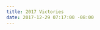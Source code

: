 ```yaml
---
title: 2017 Victories
date: 2017-12-29 07:17:00 -08:00
---
```


<!DOCTYPE html>
<html lang="en-US" prefix="og: http://ogp.me/ns#" class="no-js">
<head>
	<meta charset="UTF-8">
	<meta name="viewport" content="width=device-width, initial-scale=1">
	<link rel="profile" href="https://gmpg.org/xfn/11">
    <link href="https://messybedstudio.com/wp-content/themes/twentysixteen-child/cssreset.css" rel="stylesheet" type="text/css">
		<script>(function(html){html.className = html.className.replace(/\bno-js\b/,'js')})(document.documentElement);</script>
<title>They Tried to Bury Us Print - Protest Art and Inspirational Art Quotes - Messy Bed Studio</title>

<!-- This site is optimized with the Yoast SEO plugin v6.0 - https://yoast.com/wordpress/plugins/seo/ -->
<meta name="description" content="They tried to bury us. They didn&#039;t know we were seeds. A bright &amp; uplifting inspirational art quotes print. Get it to remind you to resist and stay woke!"/>
<link rel="canonical" href="https://messybedstudio.com/product/they-tried-to-bury-us-protest-art-inspirational-art-quotes/" />
<meta property="og:locale" content="en_US" />
<meta property="og:type" content="article" />
<meta property="og:title" content="They Tried to Bury Us Print - Protest Art and Inspirational Art Quotes - Messy Bed Studio" />
<meta property="og:description" content="They tried to bury us. They didn&#039;t know we were seeds. A bright &amp; uplifting inspirational art quotes print. Get it to remind you to resist and stay woke!" />
<meta property="og:url" content="https://messybedstudio.com/product/they-tried-to-bury-us-protest-art-inspirational-art-quotes/" />
<meta property="og:site_name" content="Messy Bed Studio" />
<meta property="og:image" content="https://messybedstudio.com/wp-content/uploads/2017/11/IMG_0760b-1.jpg" />
<meta property="og:image:secure_url" content="https://messybedstudio.com/wp-content/uploads/2017/11/IMG_0760b-1.jpg" />
<meta property="og:image:width" content="2000" />
<meta property="og:image:height" content="1449" />
<meta name="twitter:card" content="summary" />
<meta name="twitter:description" content="They tried to bury us. They didn&#039;t know we were seeds. A bright &amp; uplifting inspirational art quotes print. Get it to remind you to resist and stay woke!" />
<meta name="twitter:title" content="They Tried to Bury Us Print - Protest Art and Inspirational Art Quotes - Messy Bed Studio" />
<meta name="twitter:image" content="https://messybedstudio.com/wp-content/uploads/2017/11/IMG_0760b-1.jpg" />
<script type='application/ld+json'>{"@context":"http:\/\/schema.org","@type":"WebSite","@id":"#website","url":"https:\/\/messybedstudio.com\/","name":"Messy Bed Studio","potentialAction":{"@type":"SearchAction","target":"https:\/\/messybedstudio.com\/?s={search_term_string}","query-input":"required name=search_term_string"}}</script>
<script type='application/ld+json'>{"@context":"http:\/\/schema.org","@type":"Organization","url":"https:\/\/messybedstudio.com\/product\/they-tried-to-bury-us-protest-art-inspirational-art-quotes\/","sameAs":["https:\/\/www.instagram.com\/messybedstudio\/","https:\/\/www.pinterest.com\/messybedstudio\/"],"@id":"#organization","name":"Messy Bed Studio","logo":"https:\/\/messybedstudio.com\/wp-content\/uploads\/2016\/05\/messybedstudiologo01.png"}</script>
<!-- / Yoast SEO plugin. -->

<link rel='dns-prefetch' href='//netdna.bootstrapcdn.com' />
<link rel='dns-prefetch' href='//fonts.googleapis.com' />
<link rel='dns-prefetch' href='//s.w.org' />
<link rel="alternate" type="application/rss+xml" title="Messy Bed Studio &raquo; Feed" href="https://messybedstudio.com/feed/" />
<link rel="alternate" type="application/rss+xml" title="Messy Bed Studio &raquo; Comments Feed" href="https://messybedstudio.com/comments/feed/" />
		<script type="text/javascript">
			window._wpemojiSettings = {"baseUrl":"https:\/\/s.w.org\/images\/core\/emoji\/2.3\/72x72\/","ext":".png","svgUrl":"https:\/\/s.w.org\/images\/core\/emoji\/2.3\/svg\/","svgExt":".svg","source":{"concatemoji":"https:\/\/messybedstudio.com\/wp-includes\/js\/wp-emoji-release.min.js?ver=5796d4a0de81b416e395ba5773249b4a"}};
			!function(a,b,c){function d(a,b){var c=String.fromCharCode;l.clearRect(0,0,k.width,k.height),l.fillText(c.apply(this,a),0,0);var d=k.toDataURL();l.clearRect(0,0,k.width,k.height),l.fillText(c.apply(this,b),0,0);var e=k.toDataURL();return d===e}function e(a){var b;if(!l||!l.fillText)return!1;switch(l.textBaseline="top",l.font="600 32px Arial",a){case"flag":return!(b=d([55356,56826,55356,56819],[55356,56826,8203,55356,56819]))&&(b=d([55356,57332,56128,56423,56128,56418,56128,56421,56128,56430,56128,56423,56128,56447],[55356,57332,8203,56128,56423,8203,56128,56418,8203,56128,56421,8203,56128,56430,8203,56128,56423,8203,56128,56447]),!b);case"emoji":return b=d([55358,56794,8205,9794,65039],[55358,56794,8203,9794,65039]),!b}return!1}function f(a){var c=b.createElement("script");c.src=a,c.defer=c.type="text/javascript",b.getElementsByTagName("head")[0].appendChild(c)}var g,h,i,j,k=b.createElement("canvas"),l=k.getContext&&k.getContext("2d");for(j=Array("flag","emoji"),c.supports={everything:!0,everythingExceptFlag:!0},i=0;i<j.length;i++)c.supports[j[i]]=e(j[i]),c.supports.everything=c.supports.everything&&c.supports[j[i]],"flag"!==j[i]&&(c.supports.everythingExceptFlag=c.supports.everythingExceptFlag&&c.supports[j[i]]);c.supports.everythingExceptFlag=c.supports.everythingExceptFlag&&!c.supports.flag,c.DOMReady=!1,c.readyCallback=function(){c.DOMReady=!0},c.supports.everything||(h=function(){c.readyCallback()},b.addEventListener?(b.addEventListener("DOMContentLoaded",h,!1),a.addEventListener("load",h,!1)):(a.attachEvent("onload",h),b.attachEvent("onreadystatechange",function(){"complete"===b.readyState&&c.readyCallback()})),g=c.source||{},g.concatemoji?f(g.concatemoji):g.wpemoji&&g.twemoji&&(f(g.twemoji),f(g.wpemoji)))}(window,document,window._wpemojiSettings);
		</script>
		<style type="text/css">
img.wp-smiley,
img.emoji {
	display: inline !important;
	border: none !important;
	box-shadow: none !important;
	height: 1em !important;
	width: 1em !important;
	margin: 0 .07em !important;
	vertical-align: -0.1em !important;
	background: none !important;
	padding: 0 !important;
}
</style>
<link rel='stylesheet' id='popup-maker-site-css'  href='https://messybedstudio.com/wp-content/plugins/popup-maker/assets/css/site.min.css?ver=1.6.6' type='text/css' media='all' />
<link rel='stylesheet' id='SFSIPLUSmainCss-css'  href='https://messybedstudio.com/wp-content/plugins/ultimate-social-media-plus/css/sfsi-style.css?ver=5796d4a0de81b416e395ba5773249b4a' type='text/css' media='all' />
<link rel='stylesheet' id='photoswipe-css'  href='https://messybedstudio.com/wp-content/plugins/woocommerce/assets/css/photoswipe/photoswipe.css?ver=3.2.6' type='text/css' media='all' />
<link rel='stylesheet' id='photoswipe-default-skin-css'  href='https://messybedstudio.com/wp-content/plugins/woocommerce/assets/css/photoswipe/default-skin/default-skin.css?ver=3.2.6' type='text/css' media='all' />
<link rel='stylesheet' id='woocommerce-layout-css'  href='https://messybedstudio.com/wp-content/plugins/woocommerce/assets/css/woocommerce-layout.css?ver=3.2.6' type='text/css' media='all' />
<link rel='stylesheet' id='woocommerce-smallscreen-css'  href='https://messybedstudio.com/wp-content/plugins/woocommerce/assets/css/woocommerce-smallscreen.css?ver=3.2.6' type='text/css' media='only screen and (max-width: 768px)' />
<link rel='stylesheet' id='woocommerce-general-css'  href='https://messybedstudio.com/wp-content/plugins/woocommerce/assets/css/woocommerce.css?ver=3.2.6' type='text/css' media='all' />
<link rel='stylesheet' id='testimonial-rotator-style-css'  href='https://messybedstudio.com/wp-content/plugins/testimonial-rotator/testimonial-rotator-style.css?ver=5796d4a0de81b416e395ba5773249b4a' type='text/css' media='all' />
<link rel='stylesheet' id='font-awesome-css'  href='//netdna.bootstrapcdn.com/font-awesome/latest/css/font-awesome.min.css?ver=5796d4a0de81b416e395ba5773249b4a' type='text/css' media='all' />
<link rel='stylesheet' id='parent-style-css'  href='https://messybedstudio.com/wp-content/themes/twentysixteen/style.css?ver=5796d4a0de81b416e395ba5773249b4a' type='text/css' media='all' />
<link rel='stylesheet' id='twentysixteen-fonts-css'  href='https://fonts.googleapis.com/css?family=Merriweather%3A400%2C700%2C900%2C400italic%2C700italic%2C900italic%7CMontserrat%3A400%2C700%7CInconsolata%3A400&#038;subset=latin%2Clatin-ext' type='text/css' media='all' />
<link rel='stylesheet' id='genericons-css'  href='https://messybedstudio.com/wp-content/themes/twentysixteen/genericons/genericons.css?ver=3.4.1' type='text/css' media='all' />
<link rel='stylesheet' id='twentysixteen-style-css'  href='https://messybedstudio.com/wp-content/themes/twentysixteen-child/style.css?ver=5796d4a0de81b416e395ba5773249b4a' type='text/css' media='all' />
<!--[if lt IE 10]>
<link rel='stylesheet' id='twentysixteen-ie-css'  href='https://messybedstudio.com/wp-content/themes/twentysixteen/css/ie.css?ver=20160816' type='text/css' media='all' />
<![endif]-->
<!--[if lt IE 9]>
<link rel='stylesheet' id='twentysixteen-ie8-css'  href='https://messybedstudio.com/wp-content/themes/twentysixteen/css/ie8.css?ver=20160816' type='text/css' media='all' />
<![endif]-->
<!--[if lt IE 8]>
<link rel='stylesheet' id='twentysixteen-ie7-css'  href='https://messybedstudio.com/wp-content/themes/twentysixteen/css/ie7.css?ver=20160816' type='text/css' media='all' />
<![endif]-->
<script type='text/javascript' src='https://messybedstudio.com/wp-includes/js/jquery/jquery.js?ver=1.12.4'></script>
<script type='text/javascript' src='https://messybedstudio.com/wp-includes/js/jquery/jquery-migrate.min.js?ver=1.4.1'></script>
<script type='text/javascript' src='https://messybedstudio.com/wp-content/plugins/testimonial-rotator/js/jquery.cycletwo.js?ver=5796d4a0de81b416e395ba5773249b4a'></script>
<script type='text/javascript' src='https://messybedstudio.com/wp-content/plugins/testimonial-rotator/js/jquery.cycletwo.addons.js?ver=5796d4a0de81b416e395ba5773249b4a'></script>
<!--[if lt IE 9]>
<script type='text/javascript' src='https://messybedstudio.com/wp-content/themes/twentysixteen/js/html5.js?ver=3.7.3'></script>
<![endif]-->
<link rel='https://api.w.org/' href='https://messybedstudio.com/wp-json/' />
<link rel="EditURI" type="application/rsd+xml" title="RSD" href="https://messybedstudio.com/xmlrpc.php?rsd" />
<link rel="wlwmanifest" type="application/wlwmanifest+xml" href="https://messybedstudio.com/wp-includes/wlwmanifest.xml" /> 
<link rel='shortlink' href='https://messybedstudio.com/?p=1533' />
<link rel="alternate" type="application/json+oembed" href="https://messybedstudio.com/wp-json/oembed/1.0/embed?url=https%3A%2F%2Fmessybedstudio.com%2Fproduct%2Fthey-tried-to-bury-us-protest-art-inspirational-art-quotes%2F" />
<link rel="alternate" type="text/xml+oembed" href="https://messybedstudio.com/wp-json/oembed/1.0/embed?url=https%3A%2F%2Fmessybedstudio.com%2Fproduct%2Fthey-tried-to-bury-us-protest-art-inspirational-art-quotes%2F&#038;format=xml" />
    	<script>
			jQuery(document).ready(function(e) {
                jQuery("body").addClass("sfsi_plus_2.75")
            });
			function sfsi_plus_processfurther(ref) {
				var feed_id = 'NHhCNEFieUVtbGRCMUhoR2w0cktvTjdEdkRLTWhPRFZBKy9VanczeUhTajg0NVU3QlBWV2w1Rlc2YUZJZEhoMTc1d3JiVi9XOE0vYlpNREw5TmJ2UW9nbU5Jd2JXelVHdmhOQmh1dnNrdTlCYWxiUTIvSmFFUnVIaGtBUmtNbDB8ZSt6T3UxbDRiQ0ZNakdmeU16VVREYnpEK3hoVHhNbjNaV0pwWGZwN0hvWT0=';
				var feedtype = 8;
				var email = jQuery(ref).find('input[name="data[Widget][email]"]').val();
				var filter = /^([a-zA-Z0-9_\.\-])+\@(([a-zA-Z0-9\-])+\.)+([a-zA-Z0-9]{2,4})+$/;
				if ((email != "Enter your email") && (filter.test(email))) {
					if (feedtype == "8") {
						var url = "https://www.specificfeeds.com/widgets/subscribeWidget/"+feed_id+"/"+feedtype;
						window.open(url, "popupwindow", "scrollbars=yes,width=1080,height=760");
						return true;
					}
				} else {
					alert("Please enter email address");
					jQuery(ref).find('input[name="data[Widget][email]"]').focus();
					return false;
				}
			}
		</script>
    	<style type="text/css" aria-selected="true">
			.sfsi_plus_subscribe_Popinner
			{
								width: 100% !important;
				height: auto !important;
												border: 1px solid #b5b5b5 !important;
								padding: 18px 0px !important;
				background-color: #ffffff !important;
			}
			.sfsi_plus_subscribe_Popinner form
			{
				margin: 0 20px !important;
			}
			.sfsi_plus_subscribe_Popinner h5
			{
				font-family: Helvetica,Arial,sans-serif !important;
								font-weight: bold !important;
								color: #000000 !important;
				font-size: 16px !important;
				text-align: center !important;
				margin: 0 0 10px !important;
    			padding: 0 !important;
			}
			.sfsi_plus_subscription_form_field {
				margin: 5px 0 !important;
				width: 100% !important;
				display: inline-flex;
				display: -webkit-inline-flex;
			}
			.sfsi_plus_subscription_form_field input {
				width: 100% !important;
				padding: 10px 0px !important;
			}
			.sfsi_plus_subscribe_Popinner input[type=email]
			{
				font-family: Helvetica,Arial,sans-serif !important;
								font-style: normal !important;
								color:  !important;
				font-size: 14px !important;
				text-align: center !important;
			}
			.sfsi_plus_subscribe_Popinner input[type=email]::-webkit-input-placeholder {
			   font-family: Helvetica,Arial,sans-serif !important;
								font-style: normal !important;
								color:  !important;
				font-size: 14px !important;
				text-align: center !important;
			}
			
			.sfsi_plus_subscribe_Popinner input[type=email]:-moz-placeholder { /* Firefox 18- */
			    font-family: Helvetica,Arial,sans-serif !important;
								font-style: normal !important;
								color:  !important;
				font-size: 14px !important;
				text-align: center !important;
			}
			
			.sfsi_plus_subscribe_Popinner input[type=email]::-moz-placeholder {  /* Firefox 19+ */
			    font-family: Helvetica,Arial,sans-serif !important;
								font-style: normal !important;
								color:  !important;
				font-size: 14px !important;
				text-align: center !important;
			}
			
			.sfsi_plus_subscribe_Popinner input[type=email]:-ms-input-placeholder {  
			  	font-family: Helvetica,Arial,sans-serif !important;
								font-style: normal !important;
								color:  !important;
				font-size: 14px !important;
				text-align: center !important;
			}
			.sfsi_plus_subscribe_Popinner input[type=submit]
			{
				font-family: Helvetica,Arial,sans-serif !important;
								font-weight: bold !important;
								color: #000000 !important;
				font-size: 16px !important;
				text-align: center !important;
				background-color: #dedede !important;
			}
		</style>
	<meta name="specificfeeds-verification-code-NHhCNEFieUVtbGRCMUhoR2w0cktvTjdEdkRLTWhPRFZBKy9VanczeUhTajg0NVU3QlBWV2w1Rlc2YUZJZEhoMTc1d3JiVi9XOE0vYlpNREw5TmJ2UW9nbU5Jd2JXelVHdmhOQmh1dnNrdTlCYWxiUTIvSmFFUnVIaGtBUmtNbDB8ZSt6T3UxbDRiQ0ZNakdmeU16VVREYnpEK3hoVHhNbjNaV0pwWGZwN0hvWT0=" content="aNl353arn6FXJcG0sWen"/>	<noscript><style>.woocommerce-product-gallery{ opacity: 1 !important; }</style></noscript>
			<style type="text/css">.recentcomments a{display:inline !important;padding:0 !important;margin:0 !important;}</style>
			<style type="text/css" id="twentysixteen-header-css">
		.site-branding {
			margin: 0 auto 0 0;
		}

		.site-branding .site-title,
		.site-description {
			clip: rect(1px, 1px, 1px, 1px);
			position: absolute;
		}
	</style>
		<style id="pum-styles" type="text/css" media="all">
	/* Popup Google Fonts */
@import url('//fonts.googleapis.com/css?family=Lato|Acme|Montserrat');

/* Popup Theme 544: Subscribe Theme */
.pum-theme-544, .pum-theme-subscribe-theme { background-color: rgba( 132, 132, 132, 0.9 ) } 
.pum-theme-544 .pum-container, .pum-theme-subscribe-theme .pum-container { padding: 20px; border-radius: 0px; border: 1px none #000000; box-shadow: 1px 1px 3px 0px rgba( 2, 2, 2, 0.23 ); background-color: rgba( 249, 249, 249, 1 ) } 
.pum-theme-544 .pum-title, .pum-theme-subscribe-theme .pum-title { color: #7ce1e1; text-align: center; text-shadow: 0px 0px 0px rgba( 2, 2, 2, 0.23 ); font-family: Lato; font-size: 32px; line-height: 36px } 
.pum-theme-544 .pum-content, .pum-theme-subscribe-theme .pum-content { color: #333333; font-family: Lato } 
.pum-theme-544 .pum-content + .pum-close, .pum-theme-subscribe-theme .pum-content + .pum-close { height: auto; width: auto; left: auto; right: 0px; bottom: auto; top: 0px; padding: 8px; color: #ffffff; font-family: inherit; font-size: 12px; line-height: 14px; border: 1px none #ffffff; border-radius: 0px; box-shadow: 0px 0px 0px 0px rgba( 2, 2, 2, 0.23 ); text-shadow: 0px 0px 0px rgba( 0, 0, 0, 0.23 ); background-color: rgba( 124, 225, 225, 1 ) } 
/* Popup Theme 154: Framed Border */
.pum-theme-154, .pum-theme-framed-border { background-color: rgba( 255, 255, 255, 0.5 ) } 
.pum-theme-154 .pum-container, .pum-theme-framed-border .pum-container { padding: 18px; border-radius: 0px; border: 20px outset #dd3333; box-shadow: 1px 1px 3px 0px rgba( 2, 2, 2, 0.97 ) inset; background-color: rgba( 255, 251, 239, 1 ) } 
.pum-theme-154 .pum-title, .pum-theme-framed-border .pum-title { color: #000000; text-align: left; text-shadow: 0px 0px 0px rgba( 2, 2, 2, 0.23 ); font-family: inherit; font-size: 32px; line-height: 36px } 
.pum-theme-154 .pum-content, .pum-theme-framed-border .pum-content { color: #2d2d2d; font-family: inherit } 
.pum-theme-154 .pum-content + .pum-close, .pum-theme-framed-border .pum-content + .pum-close { height: 20px; width: 20px; left: auto; right: -20px; bottom: auto; top: -20px; padding: 0px; color: #ffffff; font-family: Acme; font-size: 20px; line-height: 20px; border: 1px none #ffffff; border-radius: 0px; box-shadow: 0px 0px 0px 0px rgba( 2, 2, 2, 0.23 ); text-shadow: 0px 0px 0px rgba( 0, 0, 0, 0.23 ); background-color: rgba( 0, 0, 0, 0.55 ) } 
/* Popup Theme 153: Cutting Edge */
.pum-theme-153, .pum-theme-cutting-edge { background-color: rgba( 0, 0, 0, 0.5 ) } 
.pum-theme-153 .pum-container, .pum-theme-cutting-edge .pum-container { padding: 18px; border-radius: 0px; border: 1px none #000000; box-shadow: 0px 10px 25px 0px rgba( 2, 2, 2, 0.5 ); background-color: rgba( 30, 115, 190, 1 ) } 
.pum-theme-153 .pum-title, .pum-theme-cutting-edge .pum-title { color: #ffffff; text-align: left; text-shadow: 0px 0px 0px rgba( 2, 2, 2, 0.23 ); font-family: Sans-Serif; font-size: 26px; line-height: 28px } 
.pum-theme-153 .pum-content, .pum-theme-cutting-edge .pum-content { color: #ffffff; font-family: inherit } 
.pum-theme-153 .pum-content + .pum-close, .pum-theme-cutting-edge .pum-content + .pum-close { height: 24px; width: 24px; left: auto; right: 0px; bottom: auto; top: 0px; padding: 0px; color: #1e73be; font-family: inherit; font-size: 32px; line-height: 24px; border: 1px none #ffffff; border-radius: 0px; box-shadow: -1px 1px 1px 0px rgba( 2, 2, 2, 0.1 ); text-shadow: -1px 1px 1px rgba( 0, 0, 0, 0.1 ); background-color: rgba( 238, 238, 34, 1 ) } 
/* Popup Theme 152: Hello Box */
.pum-theme-152, .pum-theme-hello-box { background-color: rgba( 0, 0, 0, 0.75 ) } 
.pum-theme-152 .pum-container, .pum-theme-hello-box .pum-container { padding: 30px; border-radius: 80px; border: 14px solid #81d742; box-shadow: 0px 0px 0px 0px rgba( 2, 2, 2, 0 ); background-color: rgba( 255, 255, 255, 1 ) } 
.pum-theme-152 .pum-title, .pum-theme-hello-box .pum-title { color: #2d2d2d; text-align: left; text-shadow: 0px 0px 0px rgba( 2, 2, 2, 0.23 ); font-family: Montserrat; font-size: 32px; line-height: 36px } 
.pum-theme-152 .pum-content, .pum-theme-hello-box .pum-content { color: #2d2d2d; font-family: inherit } 
.pum-theme-152 .pum-content + .pum-close, .pum-theme-hello-box .pum-content + .pum-close { height: auto; width: auto; left: auto; right: -30px; bottom: auto; top: -30px; padding: 0px; color: #2d2d2d; font-family: inherit; font-size: 32px; line-height: 28px; border: 1px none #ffffff; border-radius: 28px; box-shadow: 0px 0px 0px 0px rgba( 2, 2, 2, 0.23 ); text-shadow: 0px 0px 0px rgba( 0, 0, 0, 0.23 ); background-color: rgba( 255, 255, 255, 1 ) } 
/* Popup Theme 151: Enterprise Blue */
.pum-theme-151, .pum-theme-enterprise-blue { background-color: rgba( 0, 0, 0, 0.7 ) } 
.pum-theme-151 .pum-container, .pum-theme-enterprise-blue .pum-container { padding: 28px; border-radius: 5px; border: 1px none #000000; box-shadow: 0px 10px 25px 4px rgba( 2, 2, 2, 0.5 ); background-color: rgba( 255, 255, 255, 1 ) } 
.pum-theme-151 .pum-title, .pum-theme-enterprise-blue .pum-title { color: #315b7c; text-align: left; text-shadow: 0px 0px 0px rgba( 2, 2, 2, 0.23 ); font-family: inherit; font-size: 34px; line-height: 36px } 
.pum-theme-151 .pum-content, .pum-theme-enterprise-blue .pum-content { color: #2d2d2d; font-family: inherit } 
.pum-theme-151 .pum-content + .pum-close, .pum-theme-enterprise-blue .pum-content + .pum-close { height: 28px; width: 28px; left: auto; right: 8px; bottom: auto; top: 8px; padding: 4px; color: #ffffff; font-family: inherit; font-size: 20px; line-height: 20px; border: 1px none #ffffff; border-radius: 42px; box-shadow: 0px 0px 0px 0px rgba( 2, 2, 2, 0.23 ); text-shadow: 0px 0px 0px rgba( 0, 0, 0, 0.23 ); background-color: rgba( 49, 91, 124, 1 ) } 
/* Popup Theme 150: Light Box */
.pum-theme-150, .pum-theme-lightbox { background-color: rgba( 0, 0, 0, 0.6 ) } 
.pum-theme-150 .pum-container, .pum-theme-lightbox .pum-container { padding: 18px; border-radius: 3px; border: 8px solid #000000; box-shadow: 0px 0px 30px 0px rgba( 2, 2, 2, 1 ); background-color: rgba( 255, 255, 255, 1 ) } 
.pum-theme-150 .pum-title, .pum-theme-lightbox .pum-title { color: #000000; text-align: left; text-shadow: 0px 0px 0px rgba( 2, 2, 2, 0.23 ); font-family: inherit; font-size: 32px; line-height: 36px } 
.pum-theme-150 .pum-content, .pum-theme-lightbox .pum-content { color: #000000; font-family: inherit } 
.pum-theme-150 .pum-content + .pum-close, .pum-theme-lightbox .pum-content + .pum-close { height: 30px; width: 30px; left: auto; right: -24px; bottom: auto; top: -24px; padding: 0px; color: #ffffff; font-family: inherit; font-size: 24px; line-height: 26px; border: 2px solid #ffffff; border-radius: 30px; box-shadow: 0px 0px 15px 1px rgba( 2, 2, 2, 0.75 ); text-shadow: 0px 0px 0px rgba( 0, 0, 0, 0.23 ); background-color: rgba( 0, 0, 0, 1 ) } 
/* Popup Theme 149: Default Theme */
.pum-theme-149, .pum-theme-default-theme { background-color: rgba( 255, 255, 255, 1 ) } 
.pum-theme-149 .pum-container, .pum-theme-default-theme .pum-container { padding: 18px; border-radius: 0px; border: 1px none #000000; box-shadow: 1px 1px 3px 0px rgba( 2, 2, 2, 0.23 ); background-color: rgba( 249, 249, 249, 1 ) } 
.pum-theme-149 .pum-title, .pum-theme-default-theme .pum-title { color: #000000; text-align: left; text-shadow: 0px 0px 0px rgba( 2, 2, 2, 0.23 ); font-family: inherit; font-weight: inherit; font-size: 32px; font-style: normal; line-height: 36px } 
.pum-theme-149 .pum-content, .pum-theme-default-theme .pum-content { color: #8c8c8c; font-family: inherit; font-weight: inherit; font-style: normal } 
.pum-theme-149 .pum-content + .pum-close, .pum-theme-default-theme .pum-content + .pum-close { height: auto; width: auto; left: auto; right: 0px; bottom: auto; top: 0px; padding: 8px; color: #ffffff; font-family: inherit; font-weight: inherit; font-size: 12px; font-style: normal; line-height: 14px; border: 1px none #ffffff; border-radius: 0px; box-shadow: 0px 0px 0px 0px rgba( 2, 2, 2, 0.23 ); text-shadow: 0px 0px 0px rgba( 0, 0, 0, 0.23 ); background-color: rgba( 0, 183, 205, 1 ) } 

	
		</style>    <link href='https://fonts.googleapis.com/css?family=Lato:400,700,400italic,900' rel='stylesheet' type='text/css'>
    <link rel="apple-touch-icon" sizes="57x57" href="/apple-touch-icon-57x57.png?v=eEEwKpq8zK">
<link rel="apple-touch-icon" sizes="60x60" href="/apple-touch-icon-60x60.png?v=eEEwKpq8zK">
<link rel="apple-touch-icon" sizes="72x72" href="/apple-touch-icon-72x72.png?v=eEEwKpq8zK">
<link rel="apple-touch-icon" sizes="76x76" href="/apple-touch-icon-76x76.png?v=eEEwKpq8zK">
<link rel="apple-touch-icon" sizes="114x114" href="/apple-touch-icon-114x114.png?v=eEEwKpq8zK">
<link rel="apple-touch-icon" sizes="120x120" href="/apple-touch-icon-120x120.png?v=eEEwKpq8zK">
<link rel="apple-touch-icon" sizes="144x144" href="/apple-touch-icon-144x144.png?v=eEEwKpq8zK">
<link rel="apple-touch-icon" sizes="152x152" href="/apple-touch-icon-152x152.png?v=eEEwKpq8zK">
<link rel="apple-touch-icon" sizes="180x180" href="/apple-touch-icon-180x180.png?v=eEEwKpq8zK">
<link rel="icon" type="image/png" href="/favicon-32x32.png?v=eEEwKpq8zK" sizes="32x32">
<link rel="icon" type="image/png" href="/favicon-194x194.png?v=eEEwKpq8zK" sizes="194x194">
<link rel="icon" type="image/png" href="/favicon-96x96.png?v=eEEwKpq8zK" sizes="96x96">
<link rel="icon" type="image/png" href="/android-chrome-192x192.png?v=eEEwKpq8zK" sizes="192x192">
<link rel="icon" type="image/png" href="/favicon-16x16.png?v=eEEwKpq8zK" sizes="16x16">
<link rel="manifest" href="/manifest.json?v=eEEwKpq8zK">
<link rel="mask-icon" href="/safari-pinned-tab.svg?v=eEEwKpq8zK" color="#30c4c4">
<link rel="shortcut icon" href="/favicon.ico?v=eEEwKpq8zK">
<meta name="msapplication-TileColor" content="#00aba9">
<meta name="msapplication-TileImage" content="/mstile-144x144.png?v=eEEwKpq8zK">
<meta name="theme-color" content="#ffffff">
    
</head>

<body data-rsssl=1 class="product-template-default single single-product postid-1533 wp-custom-logo woocommerce woocommerce-page">
<div id="page" class="site">
	<div class="site-inner">
		<a class="skip-link screen-reader-text" href="#content">Skip to content</a>

		<header id="masthead" class="website-header" role="banner">
			<div class="website-header-main">
				<div class="site-logo">
					<a href="https://messybedstudio.com/" class="custom-logo-link" rel="home" itemprop="url"><img width="230" height="198" src="https://messybedstudio.com/wp-content/uploads/2016/05/messybedstudiologo01.png" class="custom-logo" alt="Messy Bed Studio" itemprop="logo" /></a>				</div><!-- .site-branding -->
                <div id="iconmenu">
                	<div id="carticonbox" class="iconbox"><a href="https://messybedstudio.com/cart" title="Cart"><span class="genericon genericon-cart"></span></a></div>
                    <div id="newslettericonbox" class="iconbox"><a href="http://eepurl.com/759pz" title="Newsletter"><span class="genericon genericon-mail"></span></a></div>
                    <div id="accounticonbox" class="iconbox"><a href="https://messybedstudio.com/my-account" title="Account"><span class="genericon genericon-user"></span></a></div>
                    <div id="topsearchbar">
                    
                    	<form role="Search" method="get" class="top-search-form" action="https://messybedstudio.com/">
                        	<button type="submit" title="Search" id="topsearchsubmit" class="top-search-submit"></button>
                            <input type="search" id="topsearchinput" class="top-search-field" placeholder="Search here..." value name="s">
                        </form>
                    </div><!-- end topsearchbar -->
                </div><!-- end iconmenu -->

				<button id="menu-toggle" class="menu-toggle">Menu</button>
				<div id="first-menu" class="first-menu">
                	<nav id="first-navigation" class="first-navigation" role="navigation">
                    	<div class="menu-main-navigation-menu-container"><ul id="menu-main-navigation-menu" class="menu"><li id="menu-item-15" class="menu-item menu-item-type-post_type menu-item-object-page menu-item-15"><a href="https://messybedstudio.com/about/">About</a></li>
<li id="menu-item-113" class="menu-item menu-item-type-post_type menu-item-object-page menu-item-113"><a href="https://messybedstudio.com/shop/">Shop</a></li>
<li id="menu-item-12" class="menu-item menu-item-type-custom menu-item-object-custom menu-item-12"><a href="http://messybedstudio.blogspot.com">Blog</a></li>
<li id="menu-item-14" class="menu-item menu-item-type-post_type menu-item-object-page menu-item-14"><a href="https://messybedstudio.com/contact/">Contact</a></li>
</ul></div>                	</nav><!-- #main-site-navigation -->
				</div><!-- #main-header-menu -->
				<!-- Mobile Menu -->
				<div id="site-header-menu" class="site-header-menu">
						<nav id="site-navigation" class="main-navigation" role="navigation" aria-label="Responsive Menu">
                        	<div id="responsivemenuicons">
                            <div id="carticonbox" class="iconbox"><a href="https://messybedstudio.com/cart"><span class="genericon genericon-cart"></span></a></div>
                    <div id="newslettericonbox" class="iconbox"><a href="http://eepurl.com/759pz"><span class="genericon genericon-mail"></span></a></div>
                    <div id="accounticonbox" class="iconbox"><a href="https://messybedstudio.com/my-account"><span class="genericon genericon-user"></span></a></div>
                    <div id="topsearchbar">
                    
                    	<form role="Search" method="get" class="top-search-form" action="https://messybedstudio.com/">
                        	<button type="submit" id="topsearchsubmit" class="top-search-submit"></button>
                            <input type="search" id="topsearchinput" class="top-search-field" placeholder="Search here..." value name="s">
                        </form>
                    </div><!-- end topsearchbar -->
                            </div>
								<div class="menu-responsive-menu-container"><ul id="menu-responsive-menu" class="responsive-menu"><li id="menu-item-33" class="menu-item menu-item-type-post_type menu-item-object-page menu-item-home menu-item-33"><a href="https://messybedstudio.com/">Home</a></li>
<li id="menu-item-32" class="menu-item menu-item-type-post_type menu-item-object-page menu-item-32"><a href="https://messybedstudio.com/about/">About</a></li>
<li id="menu-item-115" class="menu-item menu-item-type-post_type menu-item-object-page menu-item-115"><a href="https://messybedstudio.com/shop/">Shop</a></li>
<li id="menu-item-34" class="menu-item menu-item-type-custom menu-item-object-custom menu-item-34"><a href="http://www.messybedstudio.blogspot.com">Blog</a></li>
<li id="menu-item-54" class="menu-item menu-item-type-post_type menu-item-object-page menu-item-54"><a href="https://messybedstudio.com/contact/">Contact</a></li>
</ul></div>							</nav><!-- .main-navigation -->
					</div><!-- .website-header-menu -->
			</div><!-- .website-header-main -->
		</header><!-- .website-header -->

		<div id="content" class="site-content">

	<div id="singleitemview">

		<div id="primary" class="content-area twentysixteen"><main id="main" class="site-main" role="main"><nav class="woocommerce-breadcrumb"><a href="https://www.messybedstudio.com/shop">shop</a>&nbsp;&#47;&nbsp;<a href="https://messybedstudio.com/product-category/gifts/">Gifts</a>&nbsp;&#47;&nbsp;They Tried to Bury Us Print &#8211; Protest Art and Inspirational Art Quotes</nav>    
                
                

<div id="product-1533" class="post-1533 product type-product status-publish has-post-thumbnail product_cat-all-products product_cat-prints product_cat-gifts product_cat-home product_tag-8-5x11-print product_tag-art product_tag-collage-print product_tag-gift product_tag-resistance-art product_shipping_class-prints first instock featured taxable shipping-taxable purchasable product-type-simple">

	<div class="woocommerce-product-gallery woocommerce-product-gallery--with-images woocommerce-product-gallery--columns-5 images" data-columns="5" style="opacity: 0; transition: opacity .25s ease-in-out;">
	<figure class="woocommerce-product-gallery__wrapper">
		<div data-thumb="https://messybedstudio.com/wp-content/uploads/2017/11/IMG_0760b-1-150x150.jpg" class="woocommerce-product-gallery__image"><a href="https://messybedstudio.com/wp-content/uploads/2017/11/IMG_0760b-1.jpg"><img width="800" height="600" src="https://messybedstudio.com/wp-content/uploads/2017/11/IMG_0760b-1-800x600.jpg" class="attachment-shop_single size-shop_single wp-post-image" alt="" title="IMG_0760b" data-caption="" data-src="https://messybedstudio.com/wp-content/uploads/2017/11/IMG_0760b-1.jpg" data-large_image="https://messybedstudio.com/wp-content/uploads/2017/11/IMG_0760b-1.jpg" data-large_image_width="2000" data-large_image_height="1449" /></a></div><div data-thumb="https://messybedstudio.com/wp-content/uploads/2017/11/IMG_0777a-150x150.jpg" class="woocommerce-product-gallery__image"><a href="https://messybedstudio.com/wp-content/uploads/2017/11/IMG_0777a.jpg"><img width="800" height="600" src="https://messybedstudio.com/wp-content/uploads/2017/11/IMG_0777a-800x600.jpg" class="attachment-shop_single size-shop_single" alt="resist art print with quote they tried to bury us" title="" data-caption="" data-src="https://messybedstudio.com/wp-content/uploads/2017/11/IMG_0777a.jpg" data-large_image="https://messybedstudio.com/wp-content/uploads/2017/11/IMG_0777a.jpg" data-large_image_width="2000" data-large_image_height="1333" /></a></div><div data-thumb="https://messybedstudio.com/wp-content/uploads/2017/11/IMG_0793bcopy-150x150.jpg" class="woocommerce-product-gallery__image"><a href="https://messybedstudio.com/wp-content/uploads/2017/11/IMG_0793bcopy.jpg"><img width="800" height="600" src="https://messybedstudio.com/wp-content/uploads/2017/11/IMG_0793bcopy-800x600.jpg" class="attachment-shop_single size-shop_single" alt="closeup of art print with they tried to bury us quote" title="" data-caption="" data-src="https://messybedstudio.com/wp-content/uploads/2017/11/IMG_0793bcopy.jpg" data-large_image="https://messybedstudio.com/wp-content/uploads/2017/11/IMG_0793bcopy.jpg" data-large_image_width="2000" data-large_image_height="1320" /></a></div><div data-thumb="https://messybedstudio.com/wp-content/uploads/2017/11/IMG_0759-bcopy-150x150.jpg" class="woocommerce-product-gallery__image"><a href="https://messybedstudio.com/wp-content/uploads/2017/11/IMG_0759-bcopy.jpg"><img width="800" height="600" src="https://messybedstudio.com/wp-content/uploads/2017/11/IMG_0759-bcopy-800x600.jpg" class="attachment-shop_single size-shop_single" alt="inspirational art quotes print" title="" data-caption="" data-src="https://messybedstudio.com/wp-content/uploads/2017/11/IMG_0759-bcopy.jpg" data-large_image="https://messybedstudio.com/wp-content/uploads/2017/11/IMG_0759-bcopy.jpg" data-large_image_width="2000" data-large_image_height="1381" /></a></div>	</figure>
</div>
	<!-- Added Social Media snippet -->
	<div id="socialmediaitemlinks">		<script >
			window.___gcfg = 
			{
				lang:'en_US',parsetags: 'onload'
			};
		</script>
				<script >
			window.___gcfg = 
			{
				lang:'en_US',parsetags: 'onload'
			};
		</script>
		<div class="sfsi_plus_widget"><div id="sfsi_plus_wDiv"></div><div class="sfsiplus_norm_row sfsi_plus_wDiv"  style="width:225px;text-align:left;position:absolute;"><div style='width:40px; height:40px;margin-left:5px;margin-bottom:5px;' class='sfsi_plus_wicons shuffeldiv '><div class='sfsiplus_inerCnt'><a class=' sficn' effect='' target='_blank'  href='http://www.instagram.com/messybedstudio' id='sfsiplusid_instagram'  style='opacity:1' ><img alt='INSTAGRAM' title='INSTAGRAM' src='https://messybedstudio.com/wp-content/uploads/2016/05/custom_iconplus_instagram_skin.png' width='40' height='40' style='' class='sfcm sfsi_wicon' effect=''   /></a></div></div><div style='width:40px; height:40px;margin-left:5px;margin-bottom:5px;' class='sfsi_plus_wicons shuffeldiv '><div class='sfsiplus_inerCnt'><a class=' sficn' effect='' target='_blank'  href='https://www.pinterest.com/messybedstudio' id='sfsiplusid_pinterest'  style='opacity:1' ><img alt='Pinterest' title='Pinterest' src='https://messybedstudio.com/wp-content/uploads/2016/05/custom_iconplus_pintrest_skin.png' width='40' height='40' style='' class='sfcm sfsi_wicon' effect=''   /></a><div class="sfsi_plus_tool_tip_2 sfsi_plus_printst_tool_bdr sfsi_plus_Tlleft" style="width:73px ;opacity:0;z-index:-1;" id="sfsiplusid_pinterest"><span class="bot_arow bot_pintst_arow"></span><div class="sfsi_plus_inside"><div  class='icon1'><a href='https://www.pinterest.com/messybedstudio' target='_blank'><img alt='Pinterest' title='Pinterest' src='https://messybedstudio.com/wp-content/plugins/ultimate-social-media-plus/images/visit_icons/pinterest.png'  /></a></div><div  class='icon2'><a data-pin-do="buttonPin" data-pin-save="true" href="https://www.pinterest.com/pin/create/button/?url=&media=&description="></a></div></div></div></div></div><div style='width:40px; height:40px;margin-left:5px;margin-bottom:5px;' class='sfsi_plus_wicons shuffeldiv '><div class='sfsiplus_inerCnt'><a class=' sficn' effect='' target='_blank'  href='https://www.facebook.com/Messy-Bed-Studio-258612594303717/' id='sfsiplusid_facebook'  style='opacity:1' ><img alt='Facebook' title='Facebook' src='https://messybedstudio.com/wp-content/uploads/2016/05/custom_iconplus_facebook_skin.png' width='40' height='40' style='' class='sfcm sfsi_wicon' effect=''   /></a><div class="sfsi_plus_tool_tip_2 sfsi_plus_fb_tool_bdr sfsi_plus_Tlleft" style="width:62px ;opacity:0;z-index:-1;" id="sfsiplusid_facebook"><span class="bot_arow bot_fb_arow"></span><div class="sfsi_plus_inside"><div  class='icon2'><fb:like href="https://messybedstudio.com/product/they-tried-to-bury-us-protest-art-inspirational-art-quotes" width="180" send="false" showfaces="false" layout="button" action="like"></fb:like></div><div  class='icon3'><fb:share-button href="https://messybedstudio.com/product/they-tried-to-bury-us-protest-art-inspirational-art-quotes" width="140" type="button"></fb:share-button></div></div></div></div></div><div style='width:40px; height:40px;margin-left:5px;margin-bottom:5px;' class='sfsi_plus_wicons shuffeldiv '><div class='sfsiplus_inerCnt'><a class=' sficn' effect='' target='_blank'  href='javascript:void(0);' id='sfsiplusid_google'  style='opacity:1' ><img alt='Google+' title='Google+' src='https://messybedstudio.com/wp-content/uploads/2016/05/custom_iconplus_google_skin.png' width='40' height='40' style='' class='sfcm sfsi_wicon' effect=''   /></a><div class="sfsi_plus_tool_tip_2 sfsi_plus_gpls_tool_bdr sfsi_plus_Tlleft" style="width:76px ;opacity:0;z-index:-1;" id="sfsiplusid_google"><span class="bot_arow bot_gpls_arow"></span><div class="sfsi_plus_inside"><div  class='icon2'><div class="g-plusone" data-href="https://messybedstudio.com/product/they-tried-to-bury-us-protest-art-inspirational-art-quotes" data-size="large" data-annotation="none" ></div></div><div  class='icon3'><div class="g-plus" data-action="share" data-annotation="none" data-height="24" data-href="https://messybedstudio.com/product/they-tried-to-bury-us-protest-art-inspirational-art-quotes">https://messybedstudio.com/product/they-tried-to-bury-us-protest-art-inspirational-art-quotes</div></div></div></div></div></div></div ><div id="sfsi_holder" class="sfsi_plus_holders" style="position: relative; float: left;width:100%;z-index:-1;"></div ><script>jQuery(".sfsi_plus_widget").each(function( index ) {
					if(jQuery(this).attr("data-position") == "widget")
					{
						var wdgt_hght = jQuery(this).children(".sfsiplus_norm_row.sfsi_plus_wDiv").height();
						var title_hght = jQuery(this).parent(".widget.sfsi_plus").children(".widget-title").height();
						var totl_hght = parseInt( title_hght ) + parseInt( wdgt_hght );
						jQuery(this).parent(".widget.sfsi_plus").css("min-height", totl_hght+"px");
					}
				});</script><div style="clear: both;"></div></div></div>
	<div class="summary entry-summary">

		<h1 class="product_title entry-title">They Tried to Bury Us Print &#8211; Protest Art and Inspirational Art Quotes</h1><p class="price"><span class="woocommerce-Price-amount amount"><span class="woocommerce-Price-currencySymbol">&#36;</span>15.00</span></p>
<p class="stock in-stock">In stock</p>

	
	<form class="cart" method="post" enctype='multipart/form-data'>
			<div class="quantity">
		<label class="screen-reader-text" for="quantity_5a465ea83b024">Quantity</label>
		<input type="number" id="quantity_5a465ea83b024" class="input-text qty text" step="1" min="1" max="9" name="quantity" value="1" title="Qty" size="4" pattern="[0-9]*" inputmode="numeric" />
	</div>
	
		<button type="submit" name="add-to-cart" value="1533" class="single_add_to_cart_button button alt">Add to cart</button>

			</form>

	
<div class="product_meta">

	
	
	<span class="posted_in">Categories: <a href="https://messybedstudio.com/product-category/all-products/" rel="tag">All Products</a>, <a href="https://messybedstudio.com/product-category/prints/" rel="tag">Prints</a>, <a href="https://messybedstudio.com/product-category/gifts/" rel="tag">Gifts</a>, <a href="https://messybedstudio.com/product-category/home/" rel="tag">Home</a></span>
	<span class="tagged_as">Tags: <a href="https://messybedstudio.com/product-tag/8-5x11-print/" rel="tag">8.5x11 print</a>, <a href="https://messybedstudio.com/product-tag/art/" rel="tag">art</a>, <a href="https://messybedstudio.com/product-tag/collage-print/" rel="tag">collage print</a>, <a href="https://messybedstudio.com/product-tag/gift/" rel="tag">gift</a>, <a href="https://messybedstudio.com/product-tag/resistance-art/" rel="tag">resistance art</a></span>
	
</div>


	</div><!-- .summary -->

	
	<div class="woocommerce-tabs wc-tabs-wrapper">
		<ul class="tabs wc-tabs" role="tablist">
							<li class="description_tab" id="tab-title-description" role="tab" aria-controls="tab-description">
					<a href="#tab-description">Description</a>
				</li>
					</ul>
					<div class="woocommerce-Tabs-panel woocommerce-Tabs-panel--description panel entry-content wc-tab" id="tab-description" role="tabpanel" aria-labelledby="tab-title-description">
				
  <h2>Description</h2>

<p>They Tried to Bury Us Print &#8211; Protest Art and Inspirational Art Quotes</p>
<p>They tried to bury us. They didn&#8217;t know we were seeds. Such beautiful and profound words that truly express the strength of the human spirit.</p>
<p>This print was inspired by the Women&#8217;s March on Washington and all the resistance protests taking place in response to social injustices. I hope it inspires you to get involved, defy, resist, keep the faith and stay woke.</p>
<p>In researching the origins of this inspirational quote, I found that it is a Mexican proverb that has been paraphrased from the Greek poet Dinos Christianopoulis.</p>
<p>The background of this print is highly textured and painted in light blues and purple with highlights of dark blue and white. The words have been cut from hand painted papers and collaged onto the background. The oranges and purples of the words create a contrast to the background for a bright and uplifting print.</p>
<p>The print measures 8.5 x 11&#8243; with an approximate 1/2&#8243; white border.<br />
It&#8217;s printed on high quality, acid free premium matte paper, packaged in a cellophane sleeve and shipped in a rigid mailer.</p>
<p>Please note colors may vary slightly on different monitors.</p>
			</div>
			</div>


	<section class="up-sells upsells products">

		<h2>You may also like&hellip;</h2>

		<ul class="products">

			
				<li class="post-1420 product type-product status-publish has-post-thumbnail product_cat-all-products product_cat-gifts product_cat-notebooks product_tag-back-to-school product_tag-block-printed-notebook product_tag-gift product_tag-journal product_tag-pocket-notebook product_tag-stocking-stuffers product_shipping_class-moleskine-shipping first instock taxable shipping-taxable purchasable product-type-simple">
	<a href="https://messybedstudio.com/product/radical-notions-notebook/" class="woocommerce-LoopProduct-link woocommerce-loop-product__link"><img width="300" height="300" src="//messybedstudio.com/wp-content/uploads/2017/06/SAM_5762a-300x300.jpg" class="attachment-shop_catalog size-shop_catalog wp-post-image" alt="radical notions small notebook by messybedstudio" srcset="//messybedstudio.com/wp-content/uploads/2017/06/SAM_5762a-300x300.jpg 300w, //messybedstudio.com/wp-content/uploads/2017/06/SAM_5762a-150x150.jpg 150w" sizes="(max-width: 300px) 85vw, 300px" /><h2 class="woocommerce-loop-product__title">Radical Notions Notebook</h2>
	<span class="price"><span class="woocommerce-Price-amount amount"><span class="woocommerce-Price-currencySymbol">&#36;</span>7.00</span></span>
</a></li>

			
				<li class="post-166 product type-product status-publish has-post-thumbnail product_cat-all-products product_cat-mixed-media-art product_cat-gifts product_cat-home product_cat-mothers-day product_tag-art product_tag-assemblage-art product_tag-fine-art product_tag-gift product_tag-mixed-media-art product_tag-original-art product_shipping_class-small-canvas  instock sold-individually taxable shipping-taxable purchasable product-type-simple">
	<a href="https://messybedstudio.com/product/goddess-shrine/" class="woocommerce-LoopProduct-link woocommerce-loop-product__link"><img width="300" height="300" src="//messybedstudio.com/wp-content/uploads/2016/05/messybedstudiogoddessassemblage02-300x300.jpg" class="attachment-shop_catalog size-shop_catalog wp-post-image" alt="inside view of goddess shrine in pink and green and white with mirror and pink plastic toy of a woman" srcset="//messybedstudio.com/wp-content/uploads/2016/05/messybedstudiogoddessassemblage02-300x300.jpg 300w, //messybedstudio.com/wp-content/uploads/2016/05/messybedstudiogoddessassemblage02-150x150.jpg 150w" sizes="(max-width: 300px) 85vw, 300px" /><h2 class="woocommerce-loop-product__title">Goddess Shrine</h2>
	<span class="price"><span class="woocommerce-Price-amount amount"><span class="woocommerce-Price-currencySymbol">&#36;</span>89.00</span></span>
</a></li>

			
		</ul>

	</section>


	<section class="related products">

		<h2>Related products</h2>

		<ul class="products">

			
				<li class="post-399 product type-product status-publish has-post-thumbnail product_cat-all-products product_cat-mixed-media-art product_cat-gifts product_cat-home product_shipping_class-small-canvas first instock sold-individually taxable shipping-taxable purchasable product-type-simple">
	<a href="https://messybedstudio.com/product/horizon/" class="woocommerce-LoopProduct-link woocommerce-loop-product__link"><img width="300" height="300" src="//messybedstudio.com/wp-content/uploads/2016/06/P1200154-001-300x300.jpg" class="attachment-shop_catalog size-shop_catalog wp-post-image" alt="" srcset="//messybedstudio.com/wp-content/uploads/2016/06/P1200154-001-300x300.jpg 300w, //messybedstudio.com/wp-content/uploads/2016/06/P1200154-001-150x150.jpg 150w" sizes="(max-width: 300px) 85vw, 300px" /><h2 class="woocommerce-loop-product__title">Horizon</h2>
	<span class="price"><span class="woocommerce-Price-amount amount"><span class="woocommerce-Price-currencySymbol">&#36;</span>39.00</span></span>
</a></li>

			
				<li class="post-393 product type-product status-publish has-post-thumbnail product_cat-all-products product_cat-mixed-media-art product_cat-gifts product_cat-home product_shipping_class-small-canvas  instock sold-individually taxable shipping-taxable purchasable product-type-simple">
	<a href="https://messybedstudio.com/product/inner-constellation-joy/" class="woocommerce-LoopProduct-link woocommerce-loop-product__link"><img width="300" height="300" src="//messybedstudio.com/wp-content/uploads/2016/06/P1230751a-300x300.jpg" class="attachment-shop_catalog size-shop_catalog wp-post-image" alt="" srcset="//messybedstudio.com/wp-content/uploads/2016/06/P1230751a-300x300.jpg 300w, //messybedstudio.com/wp-content/uploads/2016/06/P1230751a-150x150.jpg 150w" sizes="(max-width: 300px) 85vw, 300px" /><h2 class="woocommerce-loop-product__title">Inner constellation &#8211; joy</h2>
	<span class="price"><span class="woocommerce-Price-amount amount"><span class="woocommerce-Price-currencySymbol">&#36;</span>39.00</span></span>
</a></li>

			
				<li class="post-410 product type-product status-publish has-post-thumbnail product_cat-all-products product_cat-mixed-media-art product_cat-gifts product_cat-home product_shipping_class-small-canvas  instock sold-individually taxable shipping-taxable product-type-simple">
	<a href="https://messybedstudio.com/product/sisters-mixed-media-painting/" class="woocommerce-LoopProduct-link woocommerce-loop-product__link"><img width="300" height="300" src="//messybedstudio.com/wp-content/uploads/2016/06/sistersP1240589a.jpg-300x300.jpg" class="attachment-shop_catalog size-shop_catalog wp-post-image" alt="" srcset="//messybedstudio.com/wp-content/uploads/2016/06/sistersP1240589a.jpg-300x300.jpg 300w, //messybedstudio.com/wp-content/uploads/2016/06/sistersP1240589a.jpg-150x150.jpg 150w" sizes="(max-width: 300px) 85vw, 300px" /><h2 class="woocommerce-loop-product__title">Sisters mixed media painting</h2>
</a></li>

			
				<li class="post-1634 product type-product status-publish has-post-thumbnail product_cat-all-products product_cat-prints product_cat-gifts product_cat-home product_tag-8-5x11-print product_tag-art product_tag-art-print product_tag-gift product_tag-inspirational-art product_shipping_class-prints last instock taxable shipping-taxable purchasable product-type-simple">
	<a href="https://messybedstudio.com/product/love-lives-here-art-print/" class="woocommerce-LoopProduct-link woocommerce-loop-product__link"><img width="300" height="300" src="//messybedstudio.com/wp-content/uploads/2017/11/IMG_0856c-300x300.jpg" class="attachment-shop_catalog size-shop_catalog wp-post-image" alt="love lives here art print" srcset="//messybedstudio.com/wp-content/uploads/2017/11/IMG_0856c-300x300.jpg 300w, //messybedstudio.com/wp-content/uploads/2017/11/IMG_0856c-150x150.jpg 150w" sizes="(max-width: 300px) 85vw, 300px" /><h2 class="woocommerce-loop-product__title">Love Lives Here Art Print</h2>
	<span class="price"><span class="woocommerce-Price-amount amount"><span class="woocommerce-Price-currencySymbol">&#36;</span>15.00</span></span>
</a></li>

			
		</ul>

	</section>


</div><!-- #product-1533 -->

    
                
        </main></div>	</div><!-- #singleitemview -->

		</div><!-- .site-content -->
		</div><!-- .site-inner -->
		<footer id="colophon" class="site-footer" role="contentinfo">
        	<div id="footercontent">
				<div id="footerlogo">
                	<a href="https://messybedstudio.com"><img src="https://messybedstudio.com/wp-content/themes/twentysixteen-child/images/messybedstudiologowhite01.png" alt="Messy Bed Studio Logo"/></a>
                </div><!-- #footerlogo -->
                <div id="footernav">
                	<div class="menu-footer-navigation-container"><ul id="menu-footer-navigation" class="menu"><li id="menu-item-21" class="menu-item menu-item-type-post_type menu-item-object-page menu-item-home menu-item-21"><a href="https://messybedstudio.com/">Home</a></li>
<li id="menu-item-20" class="menu-item menu-item-type-post_type menu-item-object-page menu-item-20"><a href="https://messybedstudio.com/about/">About</a></li>
<li id="menu-item-114" class="menu-item menu-item-type-post_type menu-item-object-page menu-item-114"><a href="https://messybedstudio.com/shop/">Shop</a></li>
<li id="menu-item-19" class="menu-item menu-item-type-post_type menu-item-object-page menu-item-19"><a href="https://messybedstudio.com/contact/">Contact</a></li>
</ul></div>                </div><!-- #footernav -->
                <div id="footerpayment">
                	<div class="footerpaymenticon"><img src="https://messybedstudio.com/wp-content/themes/twentysixteen-child/images/paypal.png" alt="Pay using Paypal"/></div>
                    <div class="footerpaymenticon"><img src="https://messybedstudio.com/wp-content/themes/twentysixteen-child/images/mastercard.png" alt="Pay using Mastercard"/></div>
                    <div class="footerpaymenticon"><img src="https://messybedstudio.com/wp-content/themes/twentysixteen-child/images/visa.png" alt="Pay using Visa"/></div>
                </div><!-- #footerpayment -->
				<div id="footerlinks">
                	<p><a href="https://messybedstudio.com/terms-conditions">Terms &#38; Conditions</a></p>
                    <p><a href="https://messybedstudio.com/privacy-policy">Privacy Policy</a></p>
                    <p><a href="https://messybedstudio.com/policies">Shipping &#38; Returns</a></p>
                    <p><a href="https://messybedstudio.com/sitemap">Site Map</a></p>
                </div><!-- #footerlinks -->
                <div id="footertext">
                	<p>Messy Bed Studio, MBS &#169; 2017</p>
                    <p>Upstate, New York, USA</p>
                </div><!-- #footertext -->
                <div id="footercredit">
                <p>Website Design by<br/><a href="http://www.dylanjamesgoodman.com">Dylan James Goodman</a></p>
                </div><!-- #footercredit -->
            </div><!-- #footercontent -->
		</footer><!-- .site-footer -->
</div><!-- .site -->

<div id="pum-533" class="pum pum-overlay pum-theme-544 pum-theme-subscribe-theme popmake-overlay auto_open click_open" data-popmake="{&quot;id&quot;:533,&quot;slug&quot;:&quot;newsletter-subscribe&quot;,&quot;theme_id&quot;:544,&quot;cookies&quot;:[{&quot;event&quot;:&quot;on_popup_close&quot;,&quot;settings&quot;:{&quot;name&quot;:&quot;pum-544&quot;,&quot;key&quot;:&quot;1554c655b84&quot;,&quot;session&quot;:1,&quot;time&quot;:&quot;1 month&quot;,&quot;path&quot;:1}}],&quot;triggers&quot;:[{&quot;type&quot;:&quot;auto_open&quot;,&quot;settings&quot;:{&quot;delay&quot;:&quot;10000&quot;,&quot;cookie&quot;:{&quot;name&quot;:[&quot;pum-544&quot;]}}},{&quot;type&quot;:&quot;click_open&quot;,&quot;settings&quot;:{&quot;extra_selectors&quot;:&quot;&quot;,&quot;cookie&quot;:{&quot;name&quot;:null}}}],&quot;mobile_disabled&quot;:null,&quot;tablet_disabled&quot;:null,&quot;meta&quot;:{&quot;display&quot;:{&quot;size&quot;:&quot;small&quot;,&quot;responsive_min_width&quot;:&quot;&quot;,&quot;responsive_max_width&quot;:&quot;&quot;,&quot;custom_width&quot;:&quot;640&quot;,&quot;custom_height&quot;:&quot;380&quot;,&quot;animation_type&quot;:&quot;fade&quot;,&quot;animation_speed&quot;:&quot;350&quot;,&quot;animation_origin&quot;:&quot;center top&quot;,&quot;position_bottom&quot;:&quot;0&quot;,&quot;location&quot;:&quot;center top&quot;,&quot;position_right&quot;:&quot;0&quot;,&quot;position_top&quot;:&quot;100&quot;,&quot;position_left&quot;:&quot;0&quot;,&quot;overlay_zindex&quot;:&quot;1999999998&quot;,&quot;zindex&quot;:&quot;1999999999&quot;,&quot;responsive_min_width_unit&quot;:&quot;px&quot;,&quot;responsive_max_width_unit&quot;:&quot;px&quot;,&quot;custom_width_unit&quot;:&quot;px&quot;,&quot;custom_height_unit&quot;:&quot;px&quot;},&quot;close&quot;:{&quot;text&quot;:&quot;&quot;,&quot;button_delay&quot;:&quot;0&quot;,&quot;overlay_click&quot;:&quot;true&quot;,&quot;esc_press&quot;:&quot;true&quot;,&quot;f4_press&quot;:&quot;true&quot;},&quot;click_open&quot;:{&quot;extra_selectors&quot;:&quot;&quot;}}}" role="dialog" aria-hidden="true" aria-labelledby="pum_popup_title_533">

	<div id="popmake-533" class="pum-container popmake theme-544 pum-responsive pum-responsive-small responsive size-small">

				

				            <div id="pum_popup_title_533" class="pum-title popmake-title">
				We'd Love to Keep in Touch!			</div>
		

		

				<div class="pum-content popmake-content">
			<p><!-- Begin MailChimp Signup Form --></p>
<div id="mc_embed_signup">
<form id="mc-embedded-subscribe-form" class="validate" action="//messybedstudio.us9.list-manage.com/subscribe/post?u=83cf2c3d4fafa238234972289&amp;id=9ac51df222" method="post" name="mc-embedded-subscribe-form" novalidate="" target="_blank">
<div id="mc_embed_signup_scroll">
<h2>Sign up for sneak peeks, sales, new products and more</h2>
<p>Don&#8217;t worry, we hate spam as well and won&#8217;t clog up your inbox with tons of emails!</p>
<div class="indicates-required"><span class="asterisk">*</span> indicates required</div>
<div class="mc-field-group"><label for="mce-EMAIL">Email Address <span class="asterisk">*</span></label><br />
<input id="mce-EMAIL" class="required email" name="EMAIL" type="email" value="" /></div>
<div class="mc-field-group"><label for="mce-FNAME">First Name </label><br />
<input id="mce-FNAME" class="" name="FNAME" type="text" value="" /></div>
<div class="mc-field-group"><label for="mce-LNAME">Last Name </label><br />
<input id="mce-LNAME" class="" name="LNAME" type="text" value="" /></div>
<div id="mce-responses" class="clear"></div>
<p><!-- real people should not fill this in and expect good things - do not remove this or risk form bot signups--></p>
<div style="position: absolute; left: -5000px;"><input tabindex="-1" name="b_83cf2c3d4fafa238234972289_9ac51df222" type="text" value="" /></div>
<div class="clear"><input id="mc-embedded-subscribe" class="button" name="subscribe" type="submit" value="Subscribe" /></div>
</div>
</form>
</div>
<p><script src="//s3.amazonaws.com/downloads.mailchimp.com/js/mc-validate.js" type="text/javascript"></script><script type="text/javascript">// < ![CDATA[ (function($) {window.fnames = new Array(); window.ftypes = new Array();fnames[0]='EMAIL';ftypes[0]='email';fnames[1]='FNAME';ftypes[1]='text';fnames[2]='LNAME';ftypes[2]='text';}(jQuery));var $mcj = jQuery.noConflict(true); // ]]></script><br />
<!--End mc_embed_signup--></p>
		</div>


				

				            <button type="button" class="pum-close popmake-close" aria-label="Close">
			CLOSE            </button>
		
	</div>

</div>
		<!--facebook like and share js -->                   
		<div id="fb-root"></div>
		<script>(function(d, s, id) {
		  var js, fjs = d.getElementsByTagName(s)[0];
		  if (d.getElementById(id)) return;
		  js = d.createElement(s); js.id = id;
		  js.src = "//connect.facebook.net/en_US/sdk.js#xfbml=1&version=v2.5";
		  fjs.parentNode.insertBefore(js, fjs);
		}(document, 'script', 'facebook-jssdk'));</script>
			<!--google share and  like and e js -->
		<script type="text/javascript">
			window.___gcfg = {
			  lang: 'en_US'
			};
			(function() {
				var po = document.createElement('script'); po.type = 'text/javascript'; po.async = true;
				po.src = 'https://apis.google.com/js/plusone.js';
				var s = document.getElementsByTagName('script')[0]; s.parentNode.insertBefore(po, s);
			})();
		</script>
	
        <!-- google share -->
        <script type="text/javascript">
            (function() {
                var po = document.createElement('script'); po.type = 'text/javascript'; po.async = true;
                po.src = 'https://apis.google.com/js/platform.js';
                var s = document.getElementsByTagName('script')[0]; s.parentNode.insertBefore(po, s);
            })();
        </script>
        		<!--pinit js -->
		<script type="text/javascript" src="//assets.pinterest.com/js/pinit.js"></script>
	     	<script>
	    jQuery( document ).scroll(function( $ )
		{
	    	var y = jQuery(this).scrollTop();
	      	if (/Android|webOS|iPhone|iPad|iPod|BlackBerry|IEMobile|Opera Mini/i.test(navigator.userAgent))
			{	 
	       		if(jQuery(window).scrollTop() + jQuery(window).height() >= jQuery(document).height()-100)
				{
				  jQuery('.sfsi_plus_outr_div').css({'z-index':'9996',opacity:1,top:jQuery(window).scrollTop()+"px",position:"absolute"});
				  jQuery('.sfsi_plus_outr_div').fadeIn(200);
				  jQuery('.sfsi_plus_FrntInner').fadeIn(200);
	       		}
	       		else
				{
				   jQuery('.sfsi_plus_outr_div').fadeOut();
				   jQuery('.sfsi_plus_FrntInner').fadeOut();
 			    }
	    	}
	  		else
			{
	       		if(jQuery(window).scrollTop() + jQuery(window).height() >= jQuery(document).height()-3)
				{
			        jQuery('.sfsi_plus_outr_div').css({'z-index':'9996',opacity:1,top:jQuery(window).scrollTop()+200+"px",position:"absolute"});
	        		jQuery('.sfsi_plus_outr_div').fadeIn(200);
					jQuery('.sfsi_plus_FrntInner').fadeIn(200);
	    		}
	  			else
				{
				    jQuery('.sfsi_plus_outr_div').fadeOut();
	      			jQuery('.sfsi_plus_FrntInner').fadeOut();
	       		}
	 		} 
		});
     </script>
     <script type="application/ld+json">{"@context":"https:\/\/schema.org\/","@graph":[{"@context":"https:\/\/schema.org\/","@type":"BreadcrumbList","itemListElement":[{"@type":"ListItem","position":"1","item":{"name":"shop","@id":"http:\/\/www.messybedstudio.com\/shop"}},{"@type":"ListItem","position":"2","item":{"name":"Gifts","@id":"https:\/\/messybedstudio.com\/product-category\/gifts\/"}},{"@type":"ListItem","position":"3","item":{"name":"They Tried to Bury Us Print &#8211; Protest Art and Inspirational Art Quotes"}}]},{"@context":"https:\/\/schema.org\/","@type":"Product","@id":"https:\/\/messybedstudio.com\/product\/they-tried-to-bury-us-protest-art-inspirational-art-quotes\/","name":"They Tried to Bury Us Print - Protest Art and Inspirational Art Quotes","image":"https:\/\/messybedstudio.com\/wp-content\/uploads\/2017\/11\/IMG_0760b-1.jpg","description":"They Tried to Bury Us Print - Protest Art and Inspirational Art Quotes They tried to bury us. They didn't know we were seeds. Such beautiful and profound words that truly express the strength of the human spirit. This print was inspired by the Women's March on Washington and all the resistance protests taking place in response to social injustices. I hope it inspires you to get involved, defy, resist, keep the faith and stay woke. In researching the origins of this inspirational quote, I found that it is a Mexican proverb that has been paraphrased from the Greek poet Dinos Christianopoulis. The background of this print is highly textured and painted in light blues and purple with highlights of dark blue and white. The words have been cut from hand painted papers and collaged onto the background. The oranges and purples of the words create a contrast to the background for a bright and uplifting print. The print measures 8.5 x 11\" with an approximate 1\/2\" white border. It's printed on high quality, acid free premium matte paper, packaged in a cellophane sleeve and shipped in a rigid mailer. Please note colors may vary slightly on different monitors.","sku":"","offers":[{"@type":"Offer","price":"15.00","priceCurrency":"USD","availability":"https:\/\/schema.org\/InStock","url":"https:\/\/messybedstudio.com\/product\/they-tried-to-bury-us-protest-art-inspirational-art-quotes\/","seller":{"@type":"Organization","name":"Messy Bed Studio","url":"https:\/\/messybedstudio.com"}}]}]}</script>
<!-- Root element of PhotoSwipe. Must have class pswp. -->
<div class="pswp" tabindex="-1" role="dialog" aria-hidden="true">

	<!-- Background of PhotoSwipe. It's a separate element as animating opacity is faster than rgba(). -->
	<div class="pswp__bg"></div>

	<!-- Slides wrapper with overflow:hidden. -->
	<div class="pswp__scroll-wrap">

		<!-- Container that holds slides.
		PhotoSwipe keeps only 3 of them in the DOM to save memory.
		Don't modify these 3 pswp__item elements, data is added later on. -->
		<div class="pswp__container">
			<div class="pswp__item"></div>
			<div class="pswp__item"></div>
			<div class="pswp__item"></div>
		</div>

		<!-- Default (PhotoSwipeUI_Default) interface on top of sliding area. Can be changed. -->
		<div class="pswp__ui pswp__ui--hidden">

			<div class="pswp__top-bar">

				<!--  Controls are self-explanatory. Order can be changed. -->

				<div class="pswp__counter"></div>

				<button class="pswp__button pswp__button--close" aria-label="Close (Esc)"></button>

				<button class="pswp__button pswp__button--share" aria-label="Share"></button>

				<button class="pswp__button pswp__button--fs" aria-label="Toggle fullscreen"></button>

				<button class="pswp__button pswp__button--zoom" aria-label="Zoom in/out"></button>

				<!-- Preloader demo http://codepen.io/dimsemenov/pen/yyBWoR -->
				<!-- element will get class pswp__preloader--active when preloader is running -->
				<div class="pswp__preloader">
					<div class="pswp__preloader__icn">
						<div class="pswp__preloader__cut">
							<div class="pswp__preloader__donut"></div>
						</div>
					</div>
				</div>
			</div>

			<div class="pswp__share-modal pswp__share-modal--hidden pswp__single-tap">
				<div class="pswp__share-tooltip"></div>
			</div>

			<button class="pswp__button pswp__button--arrow--left" aria-label="Previous (arrow left)"></button>

			<button class="pswp__button pswp__button--arrow--right" aria-label="Next (arrow right)"></button>

			<div class="pswp__caption">
				<div class="pswp__caption__center"></div>
			</div>

		</div>

	</div>

</div>
<script type='text/javascript' src='https://messybedstudio.com/wp-includes/js/jquery/ui/core.min.js?ver=1.11.4'></script>
<script type='text/javascript' src='https://messybedstudio.com/wp-content/plugins/ultimate-social-media-plus/js/shuffle/modernizr.custom.min.js?ver=5796d4a0de81b416e395ba5773249b4a'></script>
<script type='text/javascript' src='https://messybedstudio.com/wp-content/plugins/ultimate-social-media-plus/js/shuffle/jquery.shuffle.min.js?ver=5796d4a0de81b416e395ba5773249b4a'></script>
<script type='text/javascript' src='https://messybedstudio.com/wp-content/plugins/ultimate-social-media-plus/js/shuffle/random-shuffle-min.js?ver=5796d4a0de81b416e395ba5773249b4a'></script>
<script type='text/javascript'>
/* <![CDATA[ */
var ajax_object = {"ajax_url":"https:\/\/messybedstudio.com\/wp-admin\/admin-ajax.php","plugin_url":"https:\/\/messybedstudio.com\/wp-content\/plugins\/ultimate-social-media-plus\/"};
/* ]]> */
</script>
<script type='text/javascript' src='https://messybedstudio.com/wp-content/plugins/ultimate-social-media-plus/js/custom.js?ver=5796d4a0de81b416e395ba5773249b4a'></script>
<script type='text/javascript'>
/* <![CDATA[ */
var wc_add_to_cart_params = {"ajax_url":"\/wp-admin\/admin-ajax.php","wc_ajax_url":"https:\/\/messybedstudio.com\/?wc-ajax=%%endpoint%%","i18n_view_cart":"View cart","cart_url":"https:\/\/messybedstudio.com\/cart\/","is_cart":"","cart_redirect_after_add":"no"};
/* ]]> */
</script>
<script type='text/javascript' src='https://messybedstudio.com/wp-content/plugins/woocommerce/assets/js/frontend/add-to-cart.min.js?ver=3.2.6'></script>
<script type='text/javascript' src='https://messybedstudio.com/wp-content/plugins/woocommerce/assets/js/zoom/jquery.zoom.min.js?ver=1.7.15'></script>
<script type='text/javascript' src='https://messybedstudio.com/wp-content/plugins/woocommerce/assets/js/flexslider/jquery.flexslider.min.js?ver=2.6.1'></script>
<script type='text/javascript' src='https://messybedstudio.com/wp-content/plugins/woocommerce/assets/js/photoswipe/photoswipe.min.js?ver=4.1.1'></script>
<script type='text/javascript' src='https://messybedstudio.com/wp-content/plugins/woocommerce/assets/js/photoswipe/photoswipe-ui-default.min.js?ver=4.1.1'></script>
<script type='text/javascript'>
/* <![CDATA[ */
var wc_single_product_params = {"i18n_required_rating_text":"Please select a rating","review_rating_required":"yes","flexslider":{"rtl":false,"animation":"slide","smoothHeight":true,"directionNav":false,"controlNav":"thumbnails","slideshow":false,"animationSpeed":500,"animationLoop":false,"allowOneSlide":false},"zoom_enabled":"1","photoswipe_enabled":"1","photoswipe_options":{"shareEl":false,"closeOnScroll":false,"history":false,"hideAnimationDuration":0,"showAnimationDuration":0},"flexslider_enabled":"1"};
/* ]]> */
</script>
<script type='text/javascript' src='https://messybedstudio.com/wp-content/plugins/woocommerce/assets/js/frontend/single-product.min.js?ver=3.2.6'></script>
<script type='text/javascript' src='https://messybedstudio.com/wp-content/plugins/woocommerce/assets/js/jquery-blockui/jquery.blockUI.min.js?ver=2.70'></script>
<script type='text/javascript' src='https://messybedstudio.com/wp-content/plugins/woocommerce/assets/js/js-cookie/js.cookie.min.js?ver=2.1.4'></script>
<script type='text/javascript'>
/* <![CDATA[ */
var woocommerce_params = {"ajax_url":"\/wp-admin\/admin-ajax.php","wc_ajax_url":"https:\/\/messybedstudio.com\/?wc-ajax=%%endpoint%%"};
/* ]]> */
</script>
<script type='text/javascript' src='https://messybedstudio.com/wp-content/plugins/woocommerce/assets/js/frontend/woocommerce.min.js?ver=3.2.6'></script>
<script type='text/javascript'>
/* <![CDATA[ */
var wc_cart_fragments_params = {"ajax_url":"\/wp-admin\/admin-ajax.php","wc_ajax_url":"https:\/\/messybedstudio.com\/?wc-ajax=%%endpoint%%","fragment_name":"wc_fragments_bf7559bdadc8b022b440caa5db550dd8"};
/* ]]> */
</script>
<script type='text/javascript' src='https://messybedstudio.com/wp-content/plugins/woocommerce/assets/js/frontend/cart-fragments.min.js?ver=3.2.6'></script>
<script type='text/javascript' src='https://messybedstudio.com/wp-content/themes/twentysixteen/js/skip-link-focus-fix.js?ver=20160816'></script>
<script type='text/javascript'>
/* <![CDATA[ */
var screenReaderText = {"expand":"expand child menu","collapse":"collapse child menu"};
/* ]]> */
</script>
<script type='text/javascript' src='https://messybedstudio.com/wp-content/themes/twentysixteen/js/functions.js?ver=20160816'></script>
<script type='text/javascript' src='https://messybedstudio.com/wp-includes/js/jquery/ui/position.min.js?ver=1.11.4'></script>
<script type='text/javascript'>
/* <![CDATA[ */
var pum_vars = {"ajaxurl":"https:\/\/messybedstudio.com\/wp-admin\/admin-ajax.php","restapi":"https:\/\/messybedstudio.com\/wp-json\/pum\/v1","rest_nonce":null,"default_theme":"149","debug_mode":"","disable_open_tracking":""};
var pum_debug_vars = {"debug_mode_enabled":"Popup Maker Debug Mode Enabled","debug_started_at":"Debug started at:","debug_more_info":"For more information on how to use this information visit http:\/\/docs.wppopupmaker.com\/?utm_medium=js-debug-info&utm_campaign=ContextualHelp&utm_source=browser-console&utm_content=more-info","global_info":"Global Information","localized_vars":"Localized variables","popups_initializing":"Popups Initializing","popups_initialized":"Popups Initialized","single_popup_label":"Popup: #","theme_id":"Theme ID: ","label_method_call":"Method Call:","label_method_args":"Method Arguments:","label_popup_settings":"Settings","label_triggers":"Triggers","label_cookies":"Cookies","label_delay":"Delay:","label_conditions":"Conditions","label_cookie":"Cookie:","label_settings":"Settings:","label_selector":"Selector:","label_mobile_disabled":"Mobile Disabled:","label_tablet_disabled":"Tablet Disabled:","label_display_settings":"Display Settings:","label_close_settings":"Close Settings:","label_event_before_open":"Event: Before Open","label_event_after_open":"Event: After Open","label_event_open_prevented":"Event: Open Prevented","label_event_setup_close":"Event: Setup Close","label_event_close_prevented":"Event: Close Prevented","label_event_before_close":"Event: Before Close","label_event_after_close":"Event: After Close","label_event_before_reposition":"Event: Before Reposition","label_event_after_reposition":"Event: After Reposition","label_event_checking_condition":"Event: Checking Condition","triggers":{"click_open":{"name":"Click Open","modal_title":"Click Trigger Settings","settings_column":"<strong>Extra Selectors<\/strong>: {{data.extra_selectors}}"},"auto_open":{"name":"Auto Open","modal_title":"Auto Open Settings","settings_column":"<strong>Delay<\/strong>: {{data.delay}}"}},"cookies":{"on_popup_open":{"name":"On Popup Open","modal_title":"On Popup Open Settings"},"on_popup_close":{"name":"On Popup Close","modal_title":"On Popup Close Settings"},"manual":{"name":"Manual JavaScript","modal_title":"Click Trigger Settings"}}};
var ajaxurl = "https:\/\/messybedstudio.com\/wp-admin\/admin-ajax.php";
var popmake_default_theme = "149";
/* ]]> */
</script>
<script type='text/javascript' src='https://messybedstudio.com/wp-content/plugins/popup-maker/assets/js/site.min.js?defer&#038;ver=1.6.6' defer='defer'></script>
<script type='text/javascript' src='https://messybedstudio.com/wp-includes/js/wp-embed.min.js?ver=5796d4a0de81b416e395ba5773249b4a'></script>
</body>
</html>
